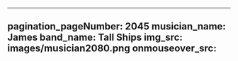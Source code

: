 ------
pagination_pageNumber: 2045
musician_name: James
band_name: Tall Ships
img_src: images/musician2080.png
onmouseover_src: 
------